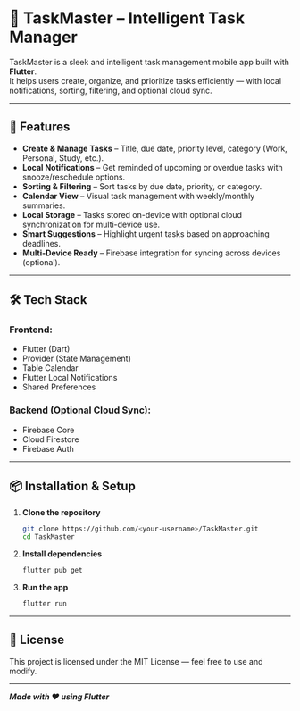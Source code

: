 # 📅 TaskMaster – Intelligent Task Manager

TaskMaster is a sleek and intelligent task management mobile app built with **Flutter**.  
It helps users create, organize, and prioritize tasks efficiently — with local notifications, sorting, filtering, and optional cloud sync.

---

## 🚀 Features
- **Create & Manage Tasks** – Title, due date, priority level, category (Work, Personal, Study, etc.).
- **Local Notifications** – Get reminded of upcoming or overdue tasks with snooze/reschedule options.
- **Sorting & Filtering** – Sort tasks by due date, priority, or category.
- **Calendar View** – Visual task management with weekly/monthly summaries.
- **Local Storage** – Tasks stored on-device with optional cloud synchronization for multi-device use.
- **Smart Suggestions** – Highlight urgent tasks based on approaching deadlines.
- **Multi-Device Ready** – Firebase integration for syncing across devices (optional).

---

## 🛠️ Tech Stack
### Frontend:
- Flutter (Dart)
- Provider (State Management)
- Table Calendar
- Flutter Local Notifications
- Shared Preferences

### Backend (Optional Cloud Sync):
- Firebase Core
- Cloud Firestore
- Firebase Auth

---

## 📦 Installation & Setup
1. **Clone the repository**
   ```bash
   git clone https://github.com/<your-username>/TaskMaster.git
   cd TaskMaster

2. **Install dependencies**
   ```bash
   flutter pub get
   
3. **Run the app**
   ```bash
   flutter run

---

## 📝 License

This project is licensed under the MIT License — feel free to use and modify.

---

***Made with ❤️ using Flutter***




